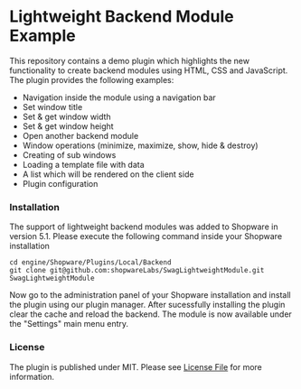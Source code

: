 # Lightweight Backend Module Example

This repository contains a demo plugin which highlights the new functionality to create backend modules using HTML, CSS and JavaScript. The plugin provides the following examples:

* Navigation inside the module using a navigation bar
* Set window title
* Set & get window width
* Set & get window height
* Open another backend module
* Window operations (minimize, maximize, show, hide & destroy)
* Creating of sub windows
* Loading a template file with data
* A list which will be rendered on the client side
* Plugin configuration

### Installation

The support of lightweight backend modules was added to Shopware in version 5.1. Please execute the following command inside your Shopware installation

```
cd engine/Shopware/Plugins/Local/Backend
git clone git@github.com:shopwareLabs/SwagLightweightModule.git SwagLightweightModule
```

Now go to the administration panel of your Shopware installation and install the plugin using our plugin manager. After sucessfully installing the plugin clear the cache and reload the backend. The module is now available under the "Settings" main menu entry.

### License
The plugin is published under MIT. Please see [License File](LICENSE-MIT) for more information.

 

